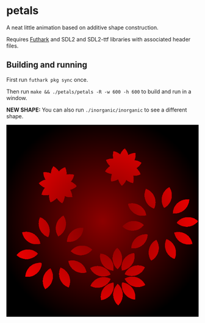 # petals

A neat little animation based on additive shape construction.

Requires [Futhark](http://futhark-lang.org) and SDL2 and SDL2-ttf
libraries with associated header files.


## Building and running

First run `futhark pkg sync` once.

Then run `make && ./petals/petals -R -w 600 -h 600` to build and run in
a window.

**NEW SHAPE:** You can also run `./inorganic/inorganic` to see a
different shape.

![Screenshot](screenshot.png)
